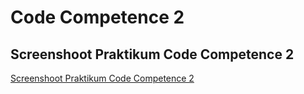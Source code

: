 # Code Competence 2
## Screenshoot Praktikum Code Competence 2
[Screenshoot Praktikum Code Competence 2](https://drive.google.com/drive/folders/1D_LR0lbIQ4gI92DguDfeNHdGCwvu7v9f?usp=share_link)
